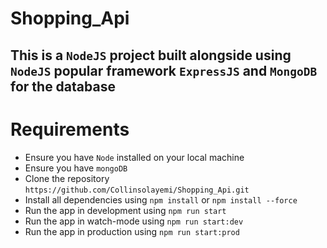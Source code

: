 # Shopping_Api

## This is a ```NodeJS``` project built alongside using ```NodeJS``` popular framework ```ExpressJS``` and ```MongoDB``` for the database

# Requirements
- Ensure you have ```Node``` installed on your local machine
- Ensure you have ```mongoDB```
- Clone the repository ```https://github.com/Collinsolayemi/Shopping_Api.git```
- Install all dependencies using ```npm install``` or ```npm install --force```
- Run the app in development using ```npm run start```
- Run the app in watch-mode using ```npm run start:dev```
- Run the app in production using ```npm run start:prod```

